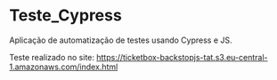 # Teste_Cypress

Aplicação de automatização de testes usando Cypress e JS.

Teste realizado no site: https://ticketbox-backstopjs-tat.s3.eu-central-1.amazonaws.com/index.html
